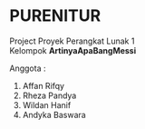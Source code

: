# PURENITUR

Project Proyek Perangkat Lunak 1<br>
Kelompok **ArtinyaApaBangMessi**

Anggota :
1. Affan Rifqy
2. Rheza Pandya
3. Wildan Hanif
4. Andyka Baswara
